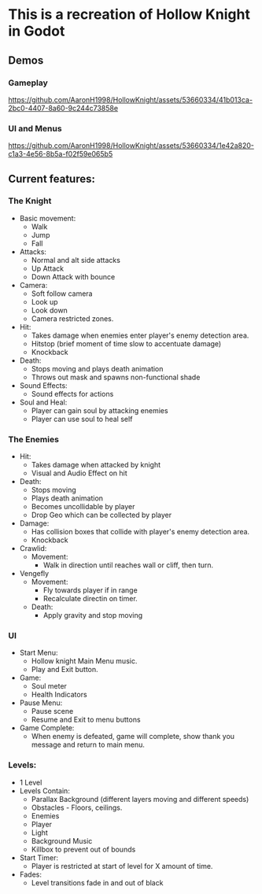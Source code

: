 # This is a recreation of Hollow Knight in Godot

## Demos

### Gameplay

https://github.com/AaronH1998/HollowKnight/assets/53660334/41b013ca-2bc0-4407-8a60-9c244c73858e

### UI and Menus


https://github.com/AaronH1998/HollowKnight/assets/53660334/1e42a820-c1a3-4e56-8b5a-f02f59e065b5



## Current features:
	
### The Knight

* Basic movement:
	* Walk
	* Jump
	* Fall
* Attacks:
	* Normal and alt side attacks
	* Up Attack
	* Down Attack with bounce
* Camera:
	* Soft follow camera
	* Look up
	* Look down
	* Camera restricted zones.
* Hit:
	* Takes damage when enemies enter player's enemy detection area.
	* Hitstop (brief moment of time slow to accentuate damage)
	* Knockback
* Death:
	* Stops moving and plays death animation
	* Throws out mask and spawns non-functional shade
* Sound Effects:
	* Sound effects for actions
* Soul and Heal:
	* Player can gain soul by attacking enemies
	* Player can use soul to heal self

### The Enemies

* Hit:
	* Takes damage when attacked by knight
	* Visual and Audio Effect on hit
* Death:
	* Stops moving
	* Plays death animation
	* Becomes uncollidable by player
	* Drop Geo which can be collected by player
* Damage:
	* Has collision boxes that collide with player's enemy detection area.
	* Knockback
* Crawlid:
	* Movement:
		* Walk in direction until reaches wall or cliff, then turn.
* Vengefly
	* Movement:
		* Fly towards player if in range
		* Recalculate directin on timer.
	* Death:
		* Apply gravity and stop moving

### UI

* Start Menu:
	* Hollow knight Main Menu music.
	* Play and Exit button.
* Game:
	* Soul meter
	* Health Indicators
* Pause Menu:
	* Pause scene
	* Resume and Exit to menu buttons
* Game Complete:
	* When enemy is defeated, game will complete, show thank you message and return to main menu.
		
### Levels:
* 1 Level
* Levels Contain:
	* Parallax Background (different layers moving and different speeds)
	* Obstacles - Floors, ceilings.
	* Enemies
	* Player
	* Light
	* Background Music
	* Killbox to prevent out of bounds
* Start Timer:
	* Player is restricted at start of level for X amount of time.
* Fades:
	* Level transitions fade in and out of black
